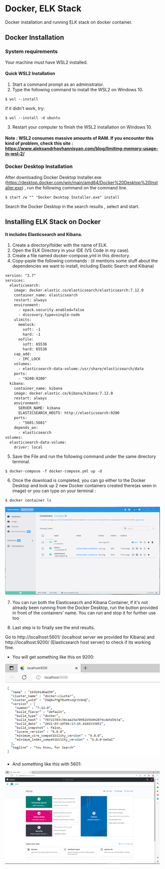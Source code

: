 # Docker, ELK Stack
Docker installation and running ELK stack on docker container.

## Docker Installation

### System requirements
Your machine must have WSL2 installed.

#### Quick WSL2 Installation
1. Start a command prompt as an administrator.
2. Type the following command to install the WSL2 on Windows 10.
```
$ wsl --install
```
if it didn't work, try:
```
$ wsl --install -d ubuntu
```
3. Restart your computer to finish the WSL2 installation on Windows 10.

#### Note : WSL2 consumes massive amounts of RAM. If you encounter this kind of problem, check this site : https://www.aleksandrhovhannisyan.com/blog/limiting-memory-usage-in-wsl-2/

### Docker Desktop Installation
After downloading Docker Desktop Installer.exe (https://desktop.docker.com/win/main/amd64/Docker%20Desktop%20Installer.exe) , run the following command on the command line.

```
$ start /w "" "Docker Desktop Installer.exe" install
```
Search the Docker Desktop in the search results , select and start.


## Installing ELK Stack on Docker
#### It includes Elasticsearch and Kibana.

1. Create a directory/folder with the name of ELK.
2. Open the ELK Directory in your IDE (VS Code in my case).
3. Create a file named docker-compose.yml in this directory.
4. Copy-paste the following commands : (it mentions some stuff about the dependencies we want to install, including Elastic Search and Kibana)
```
version: "3.7"
services:
  elasticsearch:
    image: docker.elastic.co/elasticsearch/elasticsearch:7.12.0
    container_name: elasticsearch
    restart: always
    environment:
      - xpack.security.enabled=false
      - discovery.type=single-node
    ulimits: 
      memlock:
        soft: -1 
        hard: -1
      nofile:
        soft: 65536
        hard: 65536
    cap_add: 
      - IPC_LOCK
    volumes:
      - elasticsearch-data-volume:/usr/share/elasticsearch/data
    ports:
      - "9200:9200"
  kibana:
    container_name: kibana
    image: docker.elastic.co/kibana/kibana:7.12.0
    restart: always
    environment:
      SERVER_NAME: kibana
      ELASTICSEARCH_HOSTS: http://elasticsearch:9200
    ports:
      - "5601:5601"
    depends_on:
      - elasticsearch
volumes: 
  elasticsearch-data-volume:
    driver: local
```

5. Save the File and run the following command under the same directory terminal.
```
$ docker-compose -f docker-compose.yml up -d
```

6. Once the download is completed, you can go either to the Docker Desktop and look up 2 new Docker containers created there(as seen in image) or you can type on your terminal :
```
$ docker container ls
```
![docker photo](https://github.com/esraeryilmaz/docker-elk-stack/blob/main/img/docker%20desktop.PNG)

7. You can run both the Elasticseacrh and Kibana Container, if it's not already been running from the Docker Desktop, run the button provided in front of the containers’ name.
You can run and stop it for further use too

8. Last step is to finally see the end results.

Go to http://localhost:5601/ (localhost server we provided for Kibana) and http://localhost:9200/ (Elasticsearch host server) to check if its working fine.

- You will get something like this on 9200:

![elasticsearch](https://github.com/esraeryilmaz/docker-elk-stack/blob/main/img/elasticsearch.PNG)

- And something like this with 5601:

![kibana](https://github.com/esraeryilmaz/docker-elk-stack/blob/main/img/kibana.PNG)
